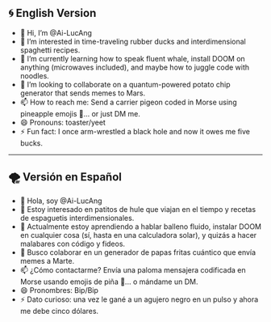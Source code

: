 ## 🌀 English Version

- 👋 Hi, I’m @Ai-LucAng  
- 👀 I’m interested in time-traveling rubber ducks and interdimensional spaghetti recipes.  
- 🌱 I’m currently learning how to speak fluent whale, install DOOM on anything (microwaves included), and maybe how to juggle code with noodles.  
- 💞️ I’m looking to collaborate on a quantum-powered potato chip generator that sends memes to Mars.  
- 📫 How to reach me: Send a carrier pigeon coded in Morse using pineapple emojis 🍍... or just DM me.  
- 😄 Pronouns: toaster/yeet  
- ⚡ Fun fact: I once arm-wrestled a black hole and now it owes me five bucks.  

---

## 🌪️ Versión en Español

- 👋 Hola, soy @Ai-LucAng  
- 👀 Estoy interesado en patitos de hule que viajan en el tiempo y recetas de espaguetis interdimensionales.  
- 🌱 Actualmente estoy aprendiendo a hablar balleno fluido, instalar DOOM en cualquier cosa (sí, hasta en una calculadora solar), y quizás a hacer malabares con código y fideos.  
- 💞️ Busco colaborar en un generador de papas fritas cuántico que envía memes a Marte.  
- 📫 ¿Cómo contactarme? Envía una paloma mensajera codificada en Morse usando emojis de piña 🍍... o mándame un DM.  
- 😄 Pronombres: Bip/Bip  
- ⚡ Dato curioso: una vez le gané a un agujero negro en un pulso y ahora me debe cinco dólares.  

<!---
Ai-LucAng/Ai-LucAng is a ✨ special ✨ repository because its `README.md` (this file) appears on your GitHub profile.
You can click the Preview link to take a look at your changes.
--->

